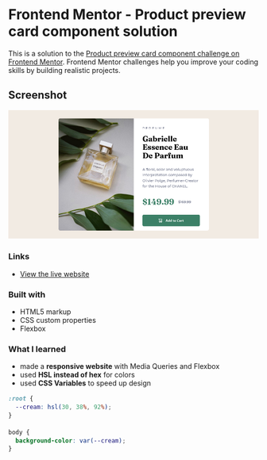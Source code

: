 # Frontend Mentor - Product preview card component solution

This is a solution to the [Product preview card component challenge on Frontend Mentor](https://www.frontendmentor.io/challenges/product-preview-card-component-GO7UmttRfa). Frontend Mentor challenges help you improve your coding skills by building realistic projects.

## Screenshot

![A responsive product preview card](img/site-preview-1000px.png)

### Links

- [View the live website](https://riley-brandt.github.io/product-preview-card/)

### Built with

- HTML5 markup
- CSS custom properties
- Flexbox

### What I learned

* made a **responsive website** with Media Queries and Flexbox
* used **HSL instead of hex** for colors
* used **CSS Variables** to speed up design

```css
:root {
  --cream: hsl(30, 38%, 92%);
}

body {
  background-color: var(--cream);
}
```

